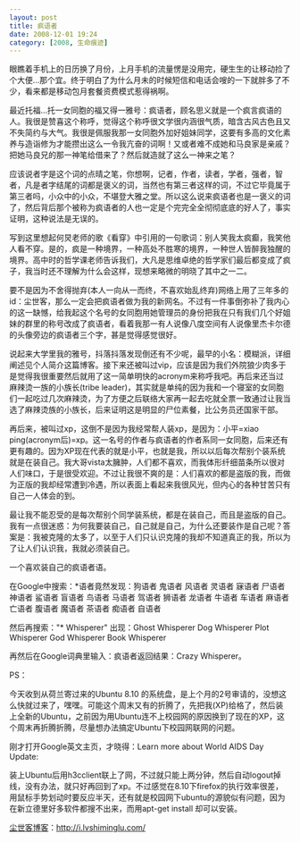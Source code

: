 ```yaml
---
layout: post
title: 疯语者
date: 2008-12-01 19:24
category: [2008, 生命痕迹]
---
```

眼瞧着手机上的日历换了月份，上月手机的流量愣是没用完，硬生生的让移动捡了个大便…那个宜。终于明白了为什么月未的时候短信和电话会嗖的一下就胖多了不少，看来都是移动包月套餐资费模式惹得祸啊。

最近托福…托一女同胞的福又得一雅号：疯语者，顾名思义就是一个疯言疯语的人。我很是赞喜这个称呼，觉得这个称呼很文学很内涵很气质，暗含古风古色且又不失简约与大气。我很是佩服我那一女同胞外加好姐妹同学，这要有多高的文化素养与造诣修为才能攒出这么一令我亢奋的词啊！又或者难不成她和马良家是亲戚？把她马良兄的那一神笔给借来了？然后就造就了这么一神来之笔？

应该说者字是这个词的点晴之笔，你想啊，记者，作者，读者，学者，强者，智者，凡是者字结尾的词都是褒义的词，当然也有第三者这样的词，不过它毕竟属于第三者吗，小众中的小众，不堪登大雅之堂。所以这么说来疯语者也是一褒义的词了，然后背后那个被称为疯语者的人也一定是个完完全全彻彻底底的好人了，事实证明，这种说法是无误的。

写到这里想起何炅老师的歌《看穿》中引用的一句歌词：别人笑我太疯癫，我笑他人看不穿。是的，疯是一种境界，一种高处不胜寒的境界，一种世人皆醉我独醒的境界。高中时的哲学课老师告诉我们，大凡是思维卓绝的哲学家们最后都变成了疯子，我当时还不理解为什么会这样，现想来略微的明晓了其中之一二。

要不是因为不舍得抛弃(本人一向从一而终，不喜欢始乱终弃)网络上用了三年多的id：尘世客，那么一定会把疯语者做为我的新网名。不过有一件事倒弥补了我内心的这一缺憾，给我起这个名号的女同胞用她管理员的身份把我在只有我们几个好姐妹的群里的称号改成了疯语者，看着我那一有人说像八度空间有人说像里杰卡尔德的头像旁边的疯语者三个字，甚是觉得感觉很好。

说起来大学里我的雅号，抖落抖落发现倒还有不少呢，最早的小名：模糊派，详细阐述见个人简介这篇博客。接下来还被叫过vip，应该是因为我们外院狼少肉多于是觉得我很重要然后就用了这一简单明快的acronym来称呼我吧。再后来还当过麻辣烫一族的小族长(tribe leader)，其实就是单纯的因为我和一个寝室的女同胞们一起吃过几次麻辣烫，为了方便之后联络大家再一起去吃就全票一致通过让我当选了麻辣烫族的小族长，后来证明这是明显的尸位素餐，比公务员还国家干部。

再后来，被叫过xp，这倒不是因为我经常帮人装xp，是因为：小平=xiao ping(acronym后)=xp。这一名号的作者与疯语者的作者系同一女同胞，后来还有更有趣的。因为XP现在代表的就是小平，也就是我，所以以后每次帮别个装系统就是在装自己。我大哥vista太臃肿，人们都不喜欢，而我体形纤细苗条所以很对人们味口，于是很受欢迎。不过让我很不爽的是：人们喜欢的都是盗版的我，而做为正版的我却经常遭到冷遇，所以表面上看起来我很风光，但内心的各种甘苦只有自己一人体会的到。

最让我不能忍受的是每次帮别个同学装系统，都是在装自己，而且是盗版的自己。我有一点很迷惑：为何我要装自己，自己就是自己，为什么还要装作是自己呢？答案是：我被克隆的太多了，以至于人们只认识克隆的我却不知道真正的我，所以为了让人们认识我，我就必须装自己。

一个喜欢装自己的疯语者语。

在Google中搜索：*语者竟然发现：狗语者 鬼语者 风语者 灵语者 寐语者 尸语者 神语者 鲨语者 盲语者 鸟语者 马语者 驾语者 狮语者 龙语者 牛语者 车语者 麻语者 亡语者 腹语者 魔语者 茶语者 痴语者 自语者

然后再搜索："* Whisperer" 出现：Ghost Whisperer Dog Whisperer Plot Whisperer God Whisperer Book Whisperer

再然后在Google词典里输入：疯语者返回结果：Crazy Whisperer。

PS：

今天收到从荷兰寄过来的Ubuntu 8.10 的系统盘，是上个月的2号审请的，没想这么快就过来了，嘿嘿。可能这个周末又有的折腾了，先把我(XP)给格了，然后装上全新的Ubuntu，之前因为用Ubuntu连不上校园网的原因换到了现在的XP，这个周末再折腾折腾，尽量想办法搞定Ubuntu下校园网联网的问题。

刚才打开Google英文主页，才晓得：Learn more about World AIDS Day
Update:

装上Ubuntu后用h3cclient联上了网，不过就只能上两分钟，然后自动logout掉线，没有办法，就只好再回到了xp。不过感觉在8.10下firefox的执行效率很差，用鼠标手势划动时要反应半天，还有就是校园网下ubuntu的源貌似有问题，因为在新立德里好多软件都搜不出来，而用apt-get install 却可以安装。

<a href="http://i.lvshiminglu.com/">尘世客博客</a>：<a href="http://i.lvshiminglu.com/">http://i.lvshiminglu.com/</a>

